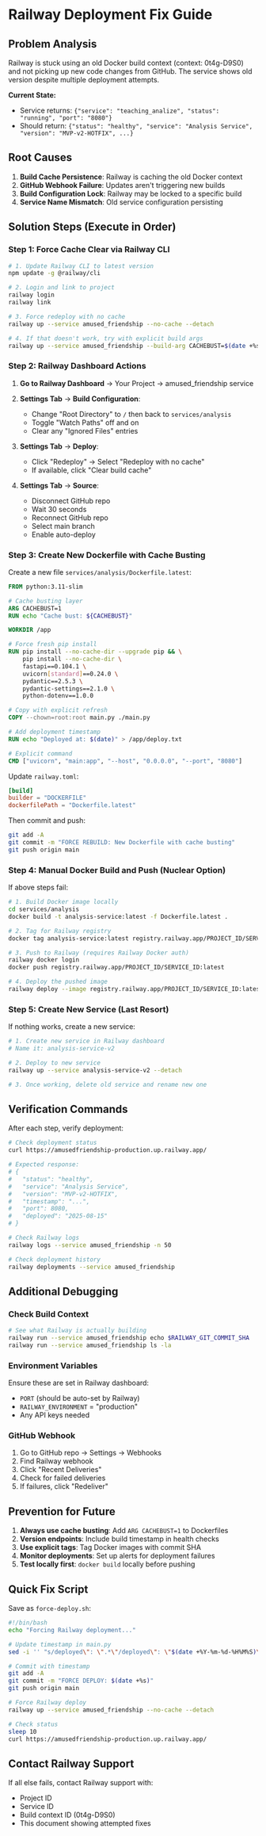 # Railway Deployment Fix Guide

## Problem Analysis

Railway is stuck using an old Docker build context (context: 0t4g-D9S0) and not picking up new code changes from GitHub. The service shows old version despite multiple deployment attempts.

**Current State:**
- Service returns: `{"service": "teaching_analize", "status": "running", "port": "8080"}`
- Should return: `{"status": "healthy", "service": "Analysis Service", "version": "MVP-v2-HOTFIX", ...}`

## Root Causes

1. **Build Cache Persistence**: Railway is caching the old Docker context
2. **GitHub Webhook Failure**: Updates aren't triggering new builds
3. **Build Configuration Lock**: Railway may be locked to a specific build
4. **Service Name Mismatch**: Old service configuration persisting

## Solution Steps (Execute in Order)

### Step 1: Force Cache Clear via Railway CLI

```bash
# 1. Update Railway CLI to latest version
npm update -g @railway/cli

# 2. Login and link to project
railway login
railway link

# 3. Force redeploy with no cache
railway up --service amused_friendship --no-cache --detach

# 4. If that doesn't work, try with explicit build args
railway up --service amused_friendship --build-arg CACHEBUST=$(date +%s) --detach
```

### Step 2: Railway Dashboard Actions

1. **Go to Railway Dashboard** → Your Project → amused_friendship service

2. **Settings Tab** → **Build Configuration**:
   - Change "Root Directory" to `/` then back to `services/analysis`
   - Toggle "Watch Paths" off and on
   - Clear any "Ignored Files" entries

3. **Settings Tab** → **Deploy**:
   - Click "Redeploy" → Select "Redeploy with no cache"
   - If available, click "Clear build cache"

4. **Settings Tab** → **Source**:
   - Disconnect GitHub repo
   - Wait 30 seconds
   - Reconnect GitHub repo
   - Select main branch
   - Enable auto-deploy

### Step 3: Create New Dockerfile with Cache Busting

Create a new file `services/analysis/Dockerfile.latest`:

```dockerfile
FROM python:3.11-slim

# Cache busting layer
ARG CACHEBUST=1
RUN echo "Cache bust: ${CACHEBUST}"

WORKDIR /app

# Force fresh pip install
RUN pip install --no-cache-dir --upgrade pip && \
    pip install --no-cache-dir \
    fastapi==0.104.1 \
    uvicorn[standard]==0.24.0 \
    pydantic==2.5.3 \
    pydantic-settings==2.1.0 \
    python-dotenv==1.0.0

# Copy with explicit refresh
COPY --chown=root:root main.py ./main.py

# Add deployment timestamp
RUN echo "Deployed at: $(date)" > /app/deploy.txt

# Explicit command
CMD ["uvicorn", "main:app", "--host", "0.0.0.0", "--port", "8080"]
```

Update `railway.toml`:

```toml
[build]
builder = "DOCKERFILE"
dockerfilePath = "Dockerfile.latest"
```

Then commit and push:

```bash
git add -A
git commit -m "FORCE REBUILD: New Dockerfile with cache busting"
git push origin main
```

### Step 4: Manual Docker Build and Push (Nuclear Option)

If above steps fail:

```bash
# 1. Build Docker image locally
cd services/analysis
docker build -t analysis-service:latest -f Dockerfile.latest .

# 2. Tag for Railway registry
docker tag analysis-service:latest registry.railway.app/PROJECT_ID/SERVICE_ID:latest

# 3. Push to Railway (requires Railway Docker auth)
railway docker login
docker push registry.railway.app/PROJECT_ID/SERVICE_ID:latest

# 4. Deploy the pushed image
railway deploy --image registry.railway.app/PROJECT_ID/SERVICE_ID:latest
```

### Step 5: Create New Service (Last Resort)

If nothing works, create a new service:

```bash
# 1. Create new service in Railway dashboard
# Name it: analysis-service-v2

# 2. Deploy to new service
railway up --service analysis-service-v2 --detach

# 3. Once working, delete old service and rename new one
```

## Verification Commands

After each step, verify deployment:

```bash
# Check deployment status
curl https://amusedfriendship-production.up.railway.app/

# Expected response:
# {
#   "status": "healthy",
#   "service": "Analysis Service",
#   "version": "MVP-v2-HOTFIX",
#   "timestamp": "...",
#   "port": 8080,
#   "deployed": "2025-08-15"
# }

# Check Railway logs
railway logs --service amused_friendship -n 50

# Check deployment history
railway deployments --service amused_friendship
```

## Additional Debugging

### Check Build Context
```bash
# See what Railway is actually building
railway run --service amused_friendship echo $RAILWAY_GIT_COMMIT_SHA
railway run --service amused_friendship ls -la
```

### Environment Variables
Ensure these are set in Railway dashboard:
- `PORT` (should be auto-set by Railway)
- `RAILWAY_ENVIRONMENT` = "production"
- Any API keys needed

### GitHub Webhook
1. Go to GitHub repo → Settings → Webhooks
2. Find Railway webhook
3. Click "Recent Deliveries" 
4. Check for failed deliveries
5. If failures, click "Redeliver"

## Prevention for Future

1. **Always use cache busting**: Add `ARG CACHEBUST=1` to Dockerfiles
2. **Version endpoints**: Include build timestamp in health checks
3. **Use explicit tags**: Tag Docker images with commit SHA
4. **Monitor deployments**: Set up alerts for deployment failures
5. **Test locally first**: `docker build` locally before pushing

## Quick Fix Script

Save as `force-deploy.sh`:

```bash
#!/bin/bash
echo "Forcing Railway deployment..."

# Update timestamp in main.py
sed -i '' "s/deployed\": \".*\"/deployed\": \"$(date +%Y-%m-%d-%H%M%S)\"/" main.py

# Commit with timestamp
git add -A
git commit -m "FORCE DEPLOY: $(date +%s)"
git push origin main

# Force Railway deploy
railway up --service amused_friendship --no-cache --detach

# Check status
sleep 10
curl https://amusedfriendship-production.up.railway.app/
```

## Contact Railway Support

If all else fails, contact Railway support with:
- Project ID
- Service ID  
- Build context ID (0t4g-D9S0)
- This document showing attempted fixes